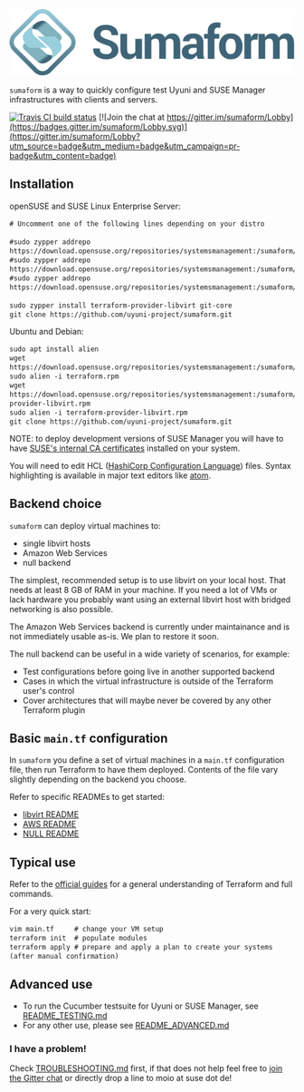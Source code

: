 ![sumaform logo](help/sumaform-logo-color.svg)

`sumaform` is a way to quickly configure test Uyuni and SUSE Manager infrastructures with clients and servers.

[![Travis CI build status](https://travis-ci.org/uyuni-project/sumaform.svg?branch=master)](https://travis-ci.org/uyuni-project/sumaform)
[![Join the chat at https://gitter.im/sumaform/Lobby](https://badges.gitter.im/sumaform/Lobby.svg)](https://gitter.im/sumaform/Lobby?utm_source=badge&utm_medium=badge&utm_campaign=pr-badge&utm_content=badge)


## Installation

openSUSE and SUSE Linux Enterprise Server:
```
# Uncomment one of the following lines depending on your distro

#sudo zypper addrepo https://download.opensuse.org/repositories/systemsmanagement:/sumaform/openSUSE_Leap_15.1/systemsmanagement:sumaform.repo
#sudo zypper addrepo https://download.opensuse.org/repositories/systemsmanagement:/sumaform/SLE_12_SP4/systemsmanagement:sumaform.repo
#sudo zypper addrepo https://download.opensuse.org/repositories/systemsmanagement:/sumaform/SLE_15_SP1/systemsmanagement:sumaform.repo

sudo zypper install terraform-provider-libvirt git-core
git clone https://github.com/uyuni-project/sumaform.git
```

Ubuntu and Debian:
```
sudo apt install alien
wget https://download.opensuse.org/repositories/systemsmanagement:/sumaform/SLE_15_SP1/x86_64/terraform.rpm
sudo alien -i terraform.rpm
wget https://download.opensuse.org/repositories/systemsmanagement:/sumaform/SLE_15_SP1/x86_64/terraform-provider-libvirt.rpm
sudo alien -i terraform-provider-libvirt.rpm
git clone https://github.com/uyuni-project/sumaform.git
```

NOTE: to deploy development versions of SUSE Manager you will have to have [SUSE's internal CA certificates](http://ca.suse.de/) installed on your system.

You will need to edit HCL ([HashiCorp Configuration Language](https://github.com/hashicorp/hcl)) files. Syntax highlighting is available in major text editors like [atom](https://atom.io/packages/language-hcl).

## Backend choice

`sumaform` can deploy virtual machines to:
 - single libvirt hosts
 - Amazon Web Services
 - null backend

The simplest, recommended setup is to use libvirt on your local host. That needs at least 8 GB of RAM in your machine.
If you need a lot of VMs or lack hardware you probably want using an external libvirt host with bridged networking is also possible.

The Amazon Web Services backend is currently under maintainance and is not immediately usable as-is. We plan to restore it soon.

The null backend can be useful in a wide variety of scenarios, for example:
 - Test configurations before going live in another supported backend
 - Cases in which the virtual infrastructure is outside of the Terraform user's control
 - Cover architectures that will maybe never be covered by any other Terraform plugin

## Basic `main.tf` configuration

In `sumaform` you define a set of virtual machines in a `main.tf` configuration file, then run Terraform to have them deployed. Contents of the file vary slightly depending on the backend you choose.

Refer to specific READMEs to get started:
 * [libvirt README](backend_modules/libvirt/README.md)
 * [AWS README](backend_modules/aws/README.md)
 * [NULL README](backend_modules/null/README.md)

## Typical use

Refer to the [official guides](https://www.terraform.io/docs/index.html) for a general understanding of Terraform and full commands.

For a very quick start:
```
vim main.tf     # change your VM setup
terraform init  # populate modules
terraform apply # prepare and apply a plan to create your systems (after manual confirmation)
```

## Advanced use

 - To run the Cucumber testsuite for Uyuni or SUSE Manager, see [README_TESTING.md](README_TESTING.md)
 - For any other use, please see [README_ADVANCED.md](README_ADVANCED.md)

### I have a problem!

Check [TROUBLESHOOTING.md](TROUBLESHOOTING.md) first, if that does not help feel free to [join the Gitter chat](https://gitter.im/sumaform/Lobby) or directly drop a line to moio at suse dot de!
